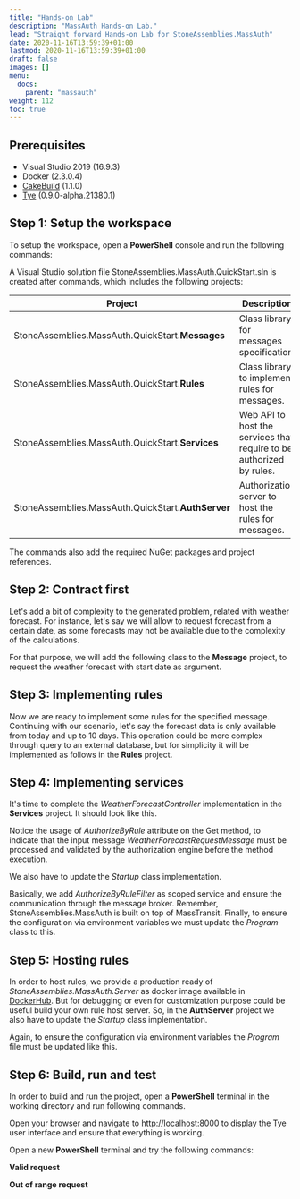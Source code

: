 ```yaml
---
title: "Hands-on Lab"
description: "MassAuth Hands-on Lab."
lead: "Straight forward Hands-on Lab for StoneAssemblies.MassAuth"
date: 2020-11-16T13:59:39+01:00
lastmod: 2020-11-16T13:59:39+01:00
draft: false
images: []
menu:
  docs:
    parent: "massauth"
weight: 112
toc: true
---
```


## Prerequisites

- Visual Studio 2019 (16.9.3)
- Docker (2.3.0.4)
- [CakeBuild](https://cakebuild.net/) (1.1.0)
- [Tye](https://github.com/dotnet/tye/blob/main/docs/getting_started.md) (0.9.0-alpha.21380.1)

## Step 1: Setup the workspace

To setup the workspace, open a **PowerShell** console and run the following commands:

<script src="https://gist.github.com/alexfdezsauco/998e4f86c347c9b9d8da1cae9a2841bf.js"></script>

A Visual Studio solution file StoneAssemblies.MassAuth.QuickStart.sln is created after commands, which includes the following projects:

|                    Project                     |                             Description                              |
| ---------------------------------------------- | -------------------------------------------------------------------- |
| StoneAssemblies.MassAuth.QuickStart.**Messages**   | Class library for messages specification.                            |
| StoneAssemblies.MassAuth.QuickStart.**Rules**      | Class library to implement rules for messages.                       |
| StoneAssemblies.MassAuth.QuickStart.**Services**   | Web API to host the services that require to be authorized by rules. |
| StoneAssemblies.MassAuth.QuickStart.**AuthServer** | Authorization server to host the rules for messages.                 |

The commands also add the required NuGet packages and project references.

## Step 2: Contract first

Let's add a bit of complexity to the generated problem, related with weather forecast. For instance, let's say we will allow to request forecast from a certain date, as some forecasts may not be available due to the complexity of the calculations.

For that purpose, we will add the following class to the **Message** project, to request the weather forecast with start date as argument.

<script src="https://gist.github.com/alexfdezsauco/52e10bdad84c154a35cfd2be104d7333.js"></script>

## Step 3: Implementing rules

Now we are ready to implement some rules for the specified message. Continuing with our scenario, let's say the forecast data is only available from today and up to 10 days. This operation could be more complex through query to an external database, but for simplicity it will be implemented as follows in the **Rules** project.

<script src="https://gist.github.com/alexfdezsauco/6b5d4d0b37c3351cb34ddb2f008a3c76.js"></script>

## Step 4: Implementing services

It's time to complete the *WeatherForecastController* implementation in the **Services** project. It should look like this. 

<script src="https://gist.github.com/alexfdezsauco/cfde54e975924aaf39ff3d7664b7fdb2.js"></script>

Notice the usage of *AuthorizeByRule* attribute on the Get method, to indicate that the input message *WeatherForecastRequestMessage* must be processed and validated by the authorization engine before the method execution.

We also have to update the *Startup* class implementation.

<script src="https://gist.github.com/alexfdezsauco/86b681686642537c8d945149031a2302.js"></script>

Basically, we add *AuthorizeByRuleFilter* as scoped service and ensure the communication through the message broker. Remember, StoneAssemblies.MassAuth is built on top of MassTransit.  Finally, to ensure the configuration via environment variables we must update the *Program* class to this. 

<script src="https://gist.github.com/alexfdezsauco/2d6e33f15ee7077577727498a387e8c3.js"></script>

## Step 5: Hosting rules

In order to host rules, we provide a production ready of *StoneAssemblies.MassAuth.Server* as docker image available in [DockerHub](https://hub.docker.com/r/stoneassemblies/massauth-server). But for debugging or even for customization purpose could be useful build your own rule host server. So, in the **AuthServer** project we also have to update the *Startup* class implementation.

<script src="https://gist.github.com/alexfdezsauco/6384b11ed441d6efb06950e5e6babdc9.js"></script>

Again, to ensure the configuration via environment variables the *Program* file must be updated like this.

<script src="https://gist.github.com/alexfdezsauco/9cd40c62c6efba8fc164d73dafe3b117.js"></script>

## Step 6: Build, run and test

In order to build and run the project, open a **PowerShell** terminal in the working directory and run following commands.

<script src="https://gist.github.com/alexfdezsauco/86ae93d5d612700483e96d3b66655e6d.js"></script>

Open your browser and navigate to [http://localhost:8000](http://localhost:8000) to display the Tye user interface and ensure that everything is working. 


Open a new **PowerShell** terminal and try the following commands: 

**Valid request**
<script src="https://gist.github.com/alexfdezsauco/9966d93bb853f9ac761127d7e262dd91.js"></script>

**Out of range request**
<script src="https://gist.github.com/alexfdezsauco/08f5afd91c8216b87cef1ceff6b26aa4.js"></script>

